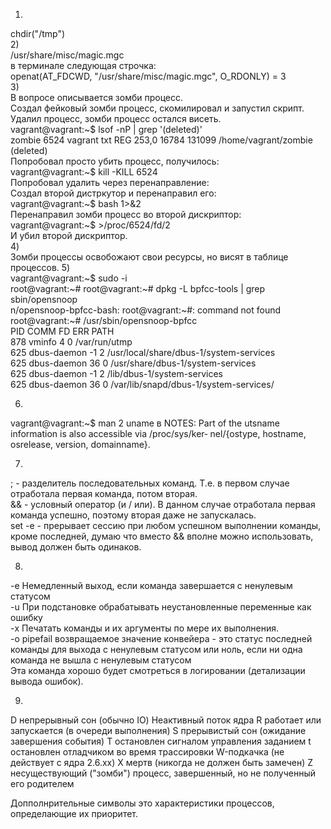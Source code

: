 1)  
chdir("/tmp")  
2)  
/usr/share/misc/magic.mgc  
в терминале следующая строчка:  
openat(AT_FDCWD, "/usr/share/misc/magic.mgc", O_RDONLY) = 3  
3)  
В вопросе описывается зомби процесс.  
Создал фейковый зомби процесс, скомилировал и запустил скрипт. Удалил процесс, зомби процесс остался висеть.  
vagrant@vagrant:~$ lsof -nP | grep '(deleted)'  
zombie    6524                       vagrant  txt       REG              253,0    16784     131099 /home/vagrant/zombie (deleted)  
Попробовал просто убить процесс, получилось:  
vagrant@vagrant:~$ kill -KILL 6524  
Попробовал удалить через перенаправление:  
Создал второй дистркутор и перенаправил его:  
vagrant@vagrant:~$ bash 1>&2  
Перенаправил зомби процесс во второй дискриптор:  
vagrant@vagrant:~$ >/proc/6524/fd/2  
И убил второй дискриптор.  
4)   
Зомби процессы освобожают свои ресурсы, но висят в таблице процессов.
5)  
vagrant@vagrant:~$ sudo -i  
root@vagrant:~# root@vagrant:~# dpkg -L bpfcc-tools | grep sbin/opensnoop  
n/opensnoop-bpfcc-bash: root@vagrant:~#: command not found  
root@vagrant:~# /usr/sbin/opensnoop-bpfcc  
PID    COMM               FD ERR PATH  
878    vminfo              4   0 /var/run/utmp  
625    dbus-daemon        -1   2 /usr/local/share/dbus-1/system-services  
625    dbus-daemon        36   0 /usr/share/dbus-1/system-services  
625    dbus-daemon        -1   2 /lib/dbus-1/system-services  
625    dbus-daemon        36   0 /var/lib/snapd/dbus-1/system-services/  

6)   
vagrant@vagrant:~$ man 2 uname
в NOTES:
 Part of the utsname information is also accessible  via  /proc/sys/ker‐
       nel/{ostype, hostname, osrelease, version, domainname}.

7)  
;  - разделитель последовательных команд. Т.е. в первом случае отработала первая команда, потом вторая.  
&& - условный оператор (и / или). В данном случае отработала первая команда успешно, поэтому вторая даже не запускалась.  
set -e - прерывает сессию при любом успешном выполнении команды, кроме последней, думаю что вместо && вполне можно использовать, вывод должен быть одинаков.   

8)  
-e Немедленный выход, если команда завершается с ненулевым статусом  
-u При подстановке обрабатывать неустановленные переменные как ошибку  
-x Печатать команды и их аргументы по мере их выполнения.  
-o pipefail возвращаемое значение конвейера - это статус последней команды для выхода с ненулевым статусом или ноль, если ни одна команда не вышла с ненулевым статусом  
Эта команда хорошо будет смотреться в логировании (детализации вывода ошибок).  

9)  
D непрерывный сон (обычно IO)
Неактивный поток ядра
R работает или запускается (в очереди выполнения)
S прерывистый сон (ожидание завершения события)
T остановлен сигналом управления заданием
t остановлен отладчиком во время трассировки
W-подкачка (не действует с ядра 2.6.xx)
X мертв (никогда не должен быть замечен)
Z несуществующий ("зомби") процесс, завершенный, но не полученный его родителем

Допполнрительные символы это характеристики процессов, определающие их приоритет.
